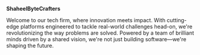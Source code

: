 

**ShaheelByteCrafters**


Welcome to our tech firm, where innovation meets impact. With cutting-edge platforms engineered to tackle real-world challenges head-on, we're revolutionizing the way problems are solved. Powered by a team of brilliant minds driven by a shared vision, we're not just building software—we're shaping the future.

